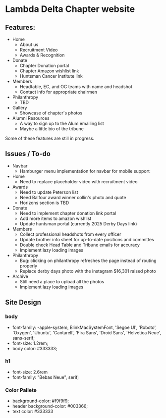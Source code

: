 # Lambda Delta Chapter website
## Features:
- Home
  - About us
  - Recruitment Video
  - Awards & Recognition
- Donate
  - Chapter Donation portal
  - Chapter Amazon wishlist link
  - Huntsman Cancer Institute link
- Members
  - Headtable, EC, and OC teams with name and headshot
  - Contact info for appropriate chairmen
- Philanthropy
  - TBD
- Gallery
  - Showcase of chapter's photos
- Alumni Resources
  - A way to sign up to the Alum emailing list
  - Maybe a little bio of the tribune

 Some of these features are still in progress.

## Issues / To-do
- Navbar
   - Hamburger menu implementation for navbar for mobile support
- Home
   - Need to replace placeholder video with recruitment video
- Awards
   - Need to update Peterson list
   - Need Balfour award winner collin's photo and quote
   - Horizons section is TBD
 - Donate
   - Need to implement chapter donation link portal
   - Add more items to amazon wishlist
   - Update huntsman portal (currently 2025 Derby Days link)
- Members
   - Collect professional headshots from every officer
   - Update brother info sheet for up-to-date positions and committes
   - Double check Head Table and Tribune emails for accuracy
   - Implement lazy loading images
- Philanthropy 
   - Bug: clicking on philanthropy refreshes the page instead of routing properly
   - Replace derby days photo with the instagram $16,301 raised photo
- Archive
   - Still need a place to upload all the photos
   - Implement lazy loading images
   

## Site Design
### body 
- font-family: -apple-system, BlinkMacSystemFont, 'Segoe UI', 'Roboto', 'Oxygen',
  'Ubuntu', 'Cantarell', 'Fira Sans', 'Droid Sans', 'Helvetica Neue',
  sans-serif;
- font-size: 1.2rem;
- body color: #333333;

### h1 
- font-size: 2.6rem
- font-family: "Bebas Neue", serif;

### Color Pallete
- background-color: #f9f9f9;
- header background-color: #003366;
- text color: #333333

